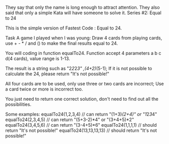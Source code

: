 They say that only the name is long enough to attract attention. They also said that only a simple Kata will have someone to solve it. Series #2:
Equal to 24

This is the simple version of Fastest Code : Equal to 24.

Task
A game I played when I was young: Draw 4 cards from playing cards, use + - * / and () to make the final results equal to 24.

You will coding in function equalTo24. Function accept 4 parameters a b c d(4 cards), value range is 1-13.

The result is a string such as "2*2*2*3" ,(4+2)*(5-1); If it is not possible to calculate the 24, please return "It's not possible!"

All four cards are to be used, only use three or two cards are incorrect; Use a card twice or more is incorrect too.

You just need to return one correct solution, don't need to find out all the possibilities.

Some examples:
equalTo24(1,2,3,4) // can return "(1+3)*(2+4)" or "1*2*3*4"
equalTo24(2,3,4,5) // can return "(5+3-2)*4" or "(3+4+5)*2"
equalTo24(3,4,5,6) // can return "(3-4+5)*6"
equalTo24(1,1,1,1) // should return "It's not possible!"
equalTo24(13,13,13,13) // should return "It's not possible!"